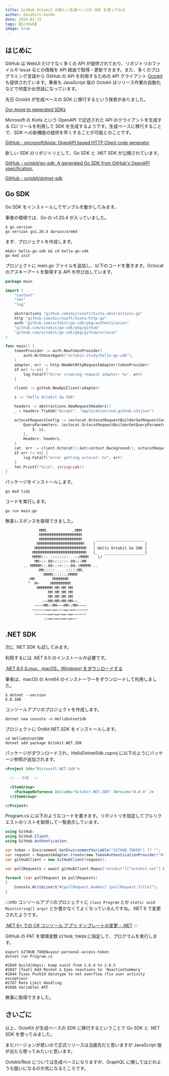 ```yaml
---
title: GitHub Octokit の新しい生成ベースの SDK を使ってみる
author: masahiro-kondo
date: 2024-01-15
tags: [GitHub]
image: true
---
```


## はじめに

GitHub は WebUI だけでなく多くの API が提供されており、リポジトリのファイルや issue などの情報を API 経由で取得・更新できます。また、多くのプログラミング言語から GitHub の API を利用するための API クライアント [Octokit](https://github.com/octokit) も提供されています。筆者も JavaScript 版の Octokit はリリース作業の自動化などで何度かお世話になっています。

先日 Octokit が生成ベースの SDK に移行するという発表がありました。

[Our move to generated SDKs](https://github.blog/2024-01-03-our-move-to-generated-sdks/)

Microsoft の Kiota という OpenAPI で記述された API のクライアントを生成する CLI ツールを利用して SDK を生成するようです。生成ベースに移行することで、SDK への新機能の提供を早くすることが可能とのことです。

[GitHub - microsoft/kiota: OpenAPI based HTTP Client code generator](https://github.com/microsoft/kiota)

新しい SDK のリポジトリとして、Go SDK と .NET SDK が公開されています。

[GitHub - octokit/go-sdk: A generated Go SDK from GitHub&#39;s OpenAPI specification.](https://github.com/octokit/go-sdk)

[GitHub - octokit/dotnet-sdk](https://github.com/octokit/dotnet-sdk)

## Go SDK
Go SDK をインストールしてサンプルを動かしてみます。

筆者の環境では、Go の v1.20.4 が入っていました。

```shell
$ go version
go version go1.20.4 darwin/arm64
```

まず、プロジェクトを作成します。

```shell
mkdir hello-go-sdk && cd hello-go-sdk
go mod init
```

プロジェクトに main.go ファイルを追加し、以下のコードを書きます。Octocat のアスキーアートを取得する API を呼び出しています。

```go
package main

import (
	"context"
	"fmt"
	"log"

	abstractions "github.com/microsoft/kiota-abstractions-go"
	http "github.com/microsoft/kiota-http-go"
	auth "github.com/octokit/go-sdk/pkg/authentication"
	"github.com/octokit/go-sdk/pkg/github"
	"github.com/octokit/go-sdk/pkg/github/octocat"
)

func main() {
	tokenProvider := auth.NewTokenProvider(
		auth.WithUserAgent("octokit-study/hello-go-sdk"),
	)
	adapter, err := http.NewNetHttpRequestAdapter(tokenProvider)
	if err != nil {
		log.Fatalf("Error creating request adapter: %v", err)
	}

	client := github.NewApiClient(adapter)

	s := "Hello Octokit Go SDK"

	headers := abstractions.NewRequestHeaders()
	_ = headers.TryAdd("Accept", "application/vnd.github.v3+json")

	octocatRequestConfig := &octocat.OctocatRequestBuilderGetRequestConfiguration{
		QueryParameters: &octocat.OctocatRequestBuilderGetQueryParameters{
			S: &s,
		},
		Headers: headers,
	}
	cat, err := client.Octocat().Get(context.Background(), octocatRequestConfig)
	if err != nil {
		log.Fatalf("error getting octocat: %v", err)
	}
	fmt.Printf("%v\n", string(cat))
}
```

パッケージをインストールします。

```shell
go mod tidy
```

コードを実行します。

```shell
go run main.go
```

無事レスポンスを取得できました。

```
               MMM.           .MMM
               MMMMMMMMMMMMMMMMMMM
               MMMMMMMMMMMMMMMMMMM      ______________________
              MMMMMMMMMMMMMMMMMMMMM    |                      |
             MMMMMMMMMMMMMMMMMMMMMMM   | Hello Octokit Go SDK |
            MMMMMMMMMMMMMMMMMMMMMMMM   |_   __________________|
            MMMM::- -:::::::- -::MMMM    |/
             MM~:~ 00~:::::~ 00~:~MM
        .. MMMMM::.00:::+:::.00::MMMMM ..
              .MM::::: ._. :::::MM.
                 MMMM;:::::;MMMM
          -MM        MMMMMMM
          ^  M+     MMMMMMMMM
              MMMMMMM MM MM MM
                   MM MM MM MM
                   MM MM MM MM
                .~~MM~MM~MM~MM~~.
             ~~~~MM:~MM~~~MM~:MM~~~~
            ~~~~~~==~==~~~==~==~~~~~~
             ~~~~~~==~==~==~==~~~~~~
                 :~==~==~==~==~~
```

## .NET SDK
次に .NET SDK も試してみます。

利用するには .NET 8.0 のインストールが必要です。

[.NET 8.0 (Linux&#x3001;macOS&#x3001;Windows) &#x3092;&#x30C0;&#x30A6;&#x30F3;&#x30ED;&#x30FC;&#x30C9;&#x3059;&#x308B;](https://dotnet.microsoft.com/ja-jp/download/dotnet/8.0)

筆者は、macOS の Arm64 のインストーラーをダウンロードして利用しました。

```shell
$ dotnet --version
8.0.100
```

コンソールアプリのプロジェクトを作成します。

```shell
dotnet new console -n HelloDotnetSdk
```

プロジェクトに Octkit.NET.SDK をインストールします。

```shell
cd HelloDotnetSDK
dotnet add package Octokit.NET.SDK
```

パッケージがダウンロードされ、HelloDotnetSdk.csproj に以下のようにパッケージ参照が追加されます。

```xml
<Project Sdk="Microsoft.NET.Sdk">

  <!-- 中略 -->

  <ItemGroup>
    <PackageReference Include="Octokit.NET.SDK" Version="0.0.4" />
  </ItemGroup>

</Project>
```

Program.cs に以下のようなコードを書きます。リポジトリを指定してプルリクエストのリストを取得して一覧表示しています。

```cs
using GitHub;
using GitHub.Client;
using GitHub.Authentication;

var token = Environment.GetEnvironmentVariable("GITHUB_TOKEN") ?? "";
var request = RequestAdapter.Create(new TokenAuthenticationProvider("Octokit.Gen", token));
var gitHubClient = new GitHubClient(request);

var pullRequests = await gitHubClient.Repos["octokit"]["octokit.net"].Pulls.GetAsync();

foreach (var pullRequest in pullRequests)
{
    Console.WriteLine($"#{pullRequest.Number} {pullRequest.Title}");
}
```

:::info
コンソールアプリのプロジェクトに `class Program` とか `static void Main(string[] args)` とか書かなくてよくなっているんですね。.NET 6 で変更されたようです。

[.NET 6+ での C# コンソール アプリ テンプレートの変更 - .NET](https://learn.microsoft.com/ja-jp/dotnet/core/tutorials/top-level-templates)
:::

GitHub の PAT を環境変数 `GITHUB_TOKEN` に指定して、プログラムを実行します。

```shell
export GITHUB_TOKEN=your-personal-access-token
dotnet run Program.cs
```

```
#2849 build(deps): bump xunit from 2.6.4 to 2.6.5
#2847 [feat] Add Rocket & Eyes reactions to `ReactionSummary`
#2844 Fixes PushId datatype to not overflow (fix user activity exception)
#2787 Rate Limit Handling
#2686 Variables API
```

無事に取得できました。

## さいごに
以上、OctoKit が生成ベースの SDK に移行するということで Go SDK と .NET SDK を使ってみました。

まだバージョンが若いので正式リリースは当面先だと思いますが JavaScript 版が出たら使ってみたいと思います。

Octokit/Rest については生成ベースになりますが、GraphQL に関してはどのような扱いになるのか気になるところです。
